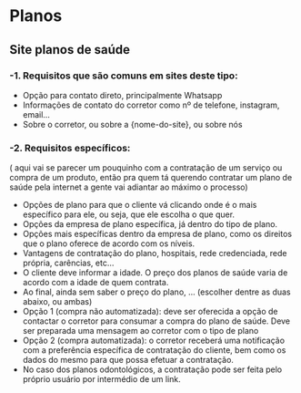 # Planos

## Site planos de saúde

### -1. Requisitos que são comuns em sites deste tipo:
  - Opção para contato direto, principalmente Whatsapp
  - Informações de contato do corretor como nº de telefone, instagram, email…
  - Sobre o corretor, ou sobre a {nome-do-site}, ou sobre nós

### -2. Requisitos específicos:
  ( aqui vai se parecer um pouquinho com a contratação de um serviço ou compra de um produto, então pra quem tá querendo contratar um plano de saúde pela internet a gente vai adiantar ao máximo o processo)
  - Opções de plano para que o cliente vá clicando onde é o mais específico para ele, ou seja, que ele escolha o que quer.
  - Opções da empresa de plano específica, já dentro do tipo de plano.
  - Opções mais específicas dentro da empresa de plano, como os direitos que o plano oferece de acordo com os níveis.
  - Vantagens de contratação do plano, hospitais, rede credenciada, rede própria, carências, etc…
  - O cliente deve informar a idade. O preço dos planos de saúde varia de acordo com a idade de quem contrata.
  - Ao final, ainda sem saber o preço do plano, … 
  (escolher dentre as duas abaixo, ou ambas)
  - Opção 1 (compra não automatizada): deve ser oferecida a opção de contactar o corretor para consumar a compra do plano de saúde. Deve ser preparada uma mensagem ao corretor com o tipo de plano 
  - Opção 2 (compra automatizada): o corretor receberá uma notificação com a preferência específica de contratação do cliente, bem como os dados do mesmo para que possa efetuar a contratação.
  - No caso dos planos odontológicos, a contratação pode ser feita pelo próprio usuário por intermédio de um link.
